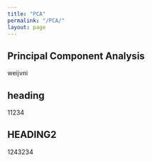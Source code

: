 ```yaml
---
title: "PCA"
permalink: "/PCA/"
layout: page
---
```


## Principal Component Analysis
weijvni

## heading
11234

## HEADING2
1243234
